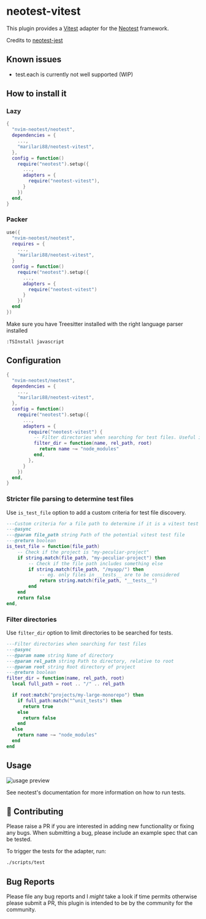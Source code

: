 # neotest-vitest

This plugin provides a [Vitest](https://vitest.dev/) adapter for the [Neotest](https://github.com/rcarriga/neotest) framework.

Credits to [neotest-jest](https://github.com/haydenmeade/neotest-jest)

## Known issues

- test.each is currently not well supported (WIP)

## How to install it

### Lazy

```lua
{
  "nvim-neotest/neotest",
  dependencies = {
    ...,
    "marilari88/neotest-vitest",
  },
  config = function()
    require("neotest").setup({
      ...,
      adapters = {
        require("neotest-vitest"),
      }
    })
  end,
}
```

### Packer

```lua
use({
  "nvim-neotest/neotest",
  requires = {
    ...,
    "marilari88/neotest-vitest",
  }
  config = function()
    require("neotest").setup({
      ...,
      adapters = {
        require("neotest-vitest")
      }
    })
  end
})
```

Make sure you have Treesitter installed with the right language parser installed

```
:TSInstall javascript
```

## Configuration
```lua
{
  "nvim-neotest/neotest",
  dependencies = {
    ...,
    "marilari88/neotest-vitest",
  },
  config = function()
    require("neotest").setup({
      ...,
      adapters = {
        require("neotest-vitest") {
          -- Filter directories when searching for test files. Useful in large projects (see Filter directories notes).
          filter_dir = function(name, rel_path, root)
            return name ~= "node_modules"
          end,
        },
      }
    })
  end,
}
```

### Stricter file parsing to determine test files

Use `is_test_file` option to add a custom criteria for test file discovery.

```lua
---Custom criteria for a file path to determine if it is a vitest test file.
---@async
---@param file_path string Path of the potential vitest test file
---@return boolean
is_test_file = function(file_path)
    -- Check if the project is "my-peculiar-project"
    if string.match(file_path, "my-peculiar-project") then
        -- Check if the file path includes something else
        if string.match(file_path, "/myapp/") then
            -- eg. only files in __tests__ are to be considered
            return string.match(file_path, "__tests__")
        end
    end
    return false
end,
```

### Filter directories

Use `filter_dir` option to limit directories to be searched for tests.

```lua
---Filter directories when searching for test files
---@async
---@param name string Name of directory
---@param rel_path string Path to directory, relative to root
---@param root string Root directory of project
---@return boolean
filter_dir = function(name, rel_path, root)
  local full_path = root .. "/" .. rel_path

  if root:match("projects/my-large-monorepo") then
    if full_path:match("^unit_tests") then
      return true
    else
      return false
    end
  else
    return name ~= "node_modules"
  end
end
```

## Usage

![usage preview](https://user-images.githubusercontent.com/32909388/185812063-d05d9cc7-b9aa-43ed-915b-cf156e3f0c52.gif)

See neotest's documentation for more information on how to run tests.

## :gift: Contributing

Please raise a PR if you are interested in adding new functionality or fixing any bugs. When submitting a bug, please include an example spec that can be tested.

To trigger the tests for the adapter, run:

```sh
./scripts/test
```

## Bug Reports

Please file any bug reports and I _might_ take a look if time permits otherwise please submit a PR, this plugin is intended to be by the community for the community.
